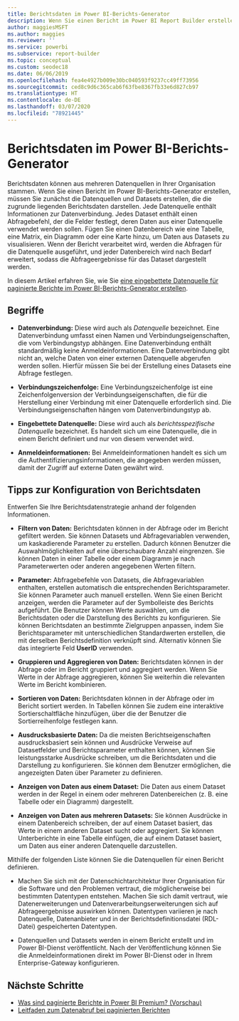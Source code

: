 ```yaml
---
title: Berichtsdaten im Power BI-Berichts-Generator
description: Wenn Sie einen Bericht im Power BI Report Builder erstellen, müssen Sie zunächst die Datenquellen und Datasets erstellen, die die zugrunde liegenden Berichtsdaten darstellen.
author: maggiesMSFT
ms.author: maggies
ms.reviewer: ''
ms.service: powerbi
ms.subservice: report-builder
ms.topic: conceptual
ms.custom: seodec18
ms.date: 06/06/2019
ms.openlocfilehash: fea4e4927b009e30bc040593f9237cc49ff73956
ms.sourcegitcommit: ced8c9d6c365cab6f63fbe8367fb33e6d827cb97
ms.translationtype: HT
ms.contentlocale: de-DE
ms.lasthandoff: 03/07/2020
ms.locfileid: "78921445"
---
```

# <a name="report-data-in-power-bi-report-builder"></a>Berichtsdaten im Power BI-Berichts-Generator

Berichtsdaten können aus mehreren Datenquellen in Ihrer Organisation stammen. Wenn Sie einen Bericht im Power BI-Berichts-Generator erstellen, müssen Sie zunächst die Datenquellen und Datasets erstellen, die die zugrunde liegenden Berichtsdaten darstellen. Jede Datenquelle enthält Informationen zur Datenverbindung. Jedes Dataset enthält einen Abfragebefehl, der die Felder festlegt, deren Daten aus einer Datenquelle verwendet werden sollen. Fügen Sie einen Datenbereich wie eine Tabelle, eine Matrix, ein Diagramm oder eine Karte hinzu, um Daten aus Datasets zu visualisieren. Wenn der Bericht verarbeitet wird, werden die Abfragen für die Datenquelle ausgeführt, und jeder Datenbereich wird nach Bedarf erweitert, sodass die Abfrageergebnisse für das Dataset dargestellt werden.  

In diesem Artikel erfahren Sie, wie Sie [eine eingebettete Datenquelle für paginierte Berichte im Power BI-Berichts-Generator erstellen](paginated-reports-embedded-data-source.md).


##  <a name="BkMk_ReportDataTerms"></a> Begriffe  
  
- **Datenverbindung:** Diese wird auch als *Datenquelle* bezeichnet. Eine Datenverbindung umfasst einen Namen und Verbindungseigenschaften, die vom Verbindungstyp abhängen. Eine Datenverbindung enthält standardmäßig keine Anmeldeinformationen. Eine Datenverbindung gibt nicht an, welche Daten von einer externen Datenquelle abgerufen werden sollen. Hierfür müssen Sie bei der Erstellung eines Datasets eine Abfrage festlegen.  
  
- **Verbindungszeichenfolge:** Eine Verbindungszeichenfolge ist eine Zeichenfolgenversion der Verbindungseigenschaften, die für die Herstellung einer Verbindung mit einer Datenquelle erforderlich sind. Die Verbindungseigenschaften hängen vom Datenverbindungstyp ab.  
  
- **Eingebettete Datenquelle:** Diese wird auch als *berichtsspezifische Datenquelle* bezeichnet. Es handelt sich um eine Datenquelle, die in einem Bericht definiert und nur von diesem verwendet wird.  
  
- **Anmeldeinformationen:** Bei Anmeldeinformationen handelt es sich um die Authentifizierungsinformationen, die angegeben werden müssen, damit der Zugriff auf externe Daten gewährt wird.  
  
##  <a name="BkMk_ReportDataTips"></a> Tipps zur Konfiguration von Berichtsdaten

 Entwerfen Sie Ihre Berichtsdatenstrategie anhand der folgenden Informationen.  
  
- **Filtern von Daten:** Berichtsdaten können in der Abfrage oder im Bericht gefiltert werden. Sie können Datasets und Abfragevariablen verwenden, um kaskadierende Parameter zu erstellen. Dadurch können Benutzer die Auswahlmöglichkeiten auf eine überschaubare Anzahl eingrenzen. Sie können Daten in einer Tabelle oder einem Diagramm je nach Parameterwerten oder anderen angegebenen Werten filtern.  
  
- **Parameter:** Abfragebefehle von Datasets, die Abfragevariablen enthalten, erstellen automatisch die entsprechenden Berichtsparameter. Sie können Parameter auch manuell erstellen. Wenn Sie einen Bericht anzeigen, werden die Parameter auf der Symbolleiste des Berichts aufgeführt. Die Benutzer können Werte auswählen, um die Berichtsdaten oder die Darstellung des Berichts zu konfigurieren. Sie können Berichtsdaten an bestimmte Zielgruppen anpassen, indem Sie Berichtsparameter mit unterschiedlichen Standardwerten erstellen, die mit derselben Berichtsdefinition verknüpft sind. Alternativ können Sie das integrierte Feld **UserID** verwenden. 
  
- **Gruppieren und Aggregieren von Daten:** Berichtsdaten können in der Abfrage oder im Bericht gruppiert und aggregiert werden. Wenn Sie Werte in der Abfrage aggregieren, können Sie weiterhin die relevanten Werte im Bericht kombinieren.  
  
- **Sortieren von Daten:** Berichtsdaten können in der Abfrage oder im Bericht sortiert werden. In Tabellen können Sie zudem eine interaktive Sortierschaltfläche hinzufügen, über die der Benutzer die Sortierreihenfolge festlegen kann.  
  
- **Ausdrucksbasierte Daten:** Da die meisten Berichtseigenschaften ausdrucksbasiert sein können und Ausdrücke Verweise auf Datasetfelder und Berichtsparameter enthalten können, können Sie leistungsstarke Ausdrücke schreiben, um die Berichtsdaten und die Darstellung zu konfigurieren. Sie können dem Benutzer ermöglichen, die angezeigten Daten über Parameter zu definieren.  
  
- **Anzeigen von Daten aus einem Dataset:** Die Daten aus einem Dataset werden in der Regel in einem oder mehreren Datenbereichen (z. B. eine Tabelle oder ein Diagramm) dargestellt.  
  
- **Anzeigen von Daten aus mehreren Datasets:** Sie können Ausdrücke in einem Datenbereich schreiben, der auf einem Dataset basiert, das Werte in einem anderen Dataset sucht oder aggregiert. Sie können Unterberichte in eine Tabelle einfügen, die auf einem Dataset basiert, um Daten aus einer anderen Datenquelle darzustellen.  
  
 Mithilfe der folgenden Liste können Sie die Datenquellen für einen Bericht definieren.  
  
- Machen Sie sich mit der Datenschichtarchitektur Ihrer Organisation für die Software und den Problemen vertraut, die möglicherweise bei bestimmten Datentypen entstehen. Machen Sie sich damit vertraut, wie Datenerweiterungen und Datenverarbeitungserweiterungen sich auf Abfrageergebnisse auswirken können. Datentypen variieren je nach Datenquelle, Datenanbieter und in der Berichtsdefinitionsdatei (RDL-Datei) gespeicherten Datentypen.  
  
- Datenquellen und Datasets werden in einem Bericht erstellt und im Power BI-Dienst veröffentlicht. Nach der Veröffentlichung können Sie die Anmeldeinformationen direkt im Power BI-Dienst oder in Ihrem Enterprise-Gateway konfigurieren. 

## <a name="next-steps"></a>Nächste Schritte

- [Was sind paginierte Berichte in Power BI Premium? (Vorschau)](paginated-reports-report-builder-power-bi.md)  
- [Leitfaden zum Datenabruf bei paginierten Berichten](../guidance/report-paginated-data-retrieval.md)
